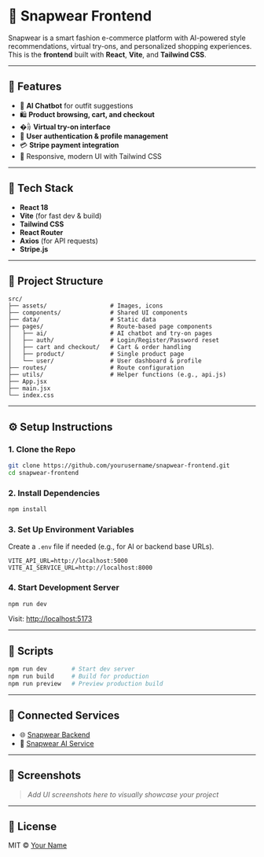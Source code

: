# 👗 Snapwear Frontend

Snapwear is a smart fashion e-commerce platform with AI-powered style recommendations, virtual try-ons, and personalized shopping experiences. This is the **frontend** built with **React**, **Vite**, and **Tailwind CSS**.

---

## 🚀 Features

- 🧠 **AI Chatbot** for outfit suggestions
- 🛍️ **Product browsing, cart, and checkout**
- �꩞ **Virtual try-on interface**
- 🔐 **User authentication & profile management**
- 💳 **Stripe payment integration**
- 🎨 Responsive, modern UI with Tailwind CSS

---

## 🧱 Tech Stack

- **React 18**
- **Vite** (for fast dev & build)
- **Tailwind CSS**
- **React Router**
- **Axios** (for API requests)
- **Stripe.js**

---

## 📁 Project Structure

```
src/
├── assets/                  # Images, icons
├── components/              # Shared UI components
├── data/                    # Static data
├── pages/                   # Route-based page components
│   ├── ai/                  # AI chatbot and try-on pages
│   ├── auth/                # Login/Register/Password reset
│   ├── cart and checkout/   # Cart & order handling
│   ├── product/             # Single product page
│   └── user/                # User dashboard & profile
├── routes/                  # Route configuration
├── utils/                   # Helper functions (e.g., api.js)
├── App.jsx
├── main.jsx
└── index.css
```

---

## ⚙️ Setup Instructions

### 1. Clone the Repo

```bash
git clone https://github.com/yourusername/snapwear-frontend.git
cd snapwear-frontend
```

### 2. Install Dependencies

```bash
npm install
```

### 3. Set Up Environment Variables

Create a `.env` file if needed (e.g., for AI or backend base URLs).

```env
VITE_API_URL=http://localhost:5000
VITE_AI_SERVICE_URL=http://localhost:8000
```

### 4. Start Development Server

```bash
npm run dev
```

Visit: [http://localhost:5173](http://localhost:5173)

---

## 🧪 Scripts

```bash
npm run dev       # Start dev server
npm run build     # Build for production
npm run preview   # Preview production build
```

---

## 🔗 Connected Services

- 🌐 [Snapwear Backend](https://github.com/yourusername/snapwear-backend)
- 🧠 [Snapwear AI Service](https://github.com/yourusername/snapwear-ai-service)

---

## 📸 Screenshots

> _Add UI screenshots here to visually showcase your project_

---

## 📄 License

MIT © [Your Name](https://github.com/Nimnaka00)
